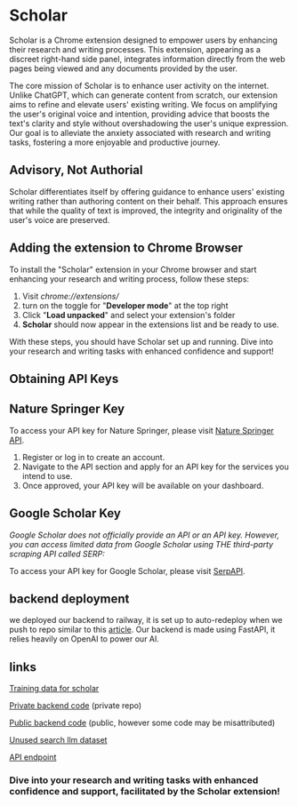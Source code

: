 # Scholar

Scholar is a Chrome extension designed to empower users by enhancing their research and writing processes. This extension, appearing as a discreet right-hand side panel, integrates information directly from the web pages being viewed and any documents provided by the user.

The core mission of Scholar is to enhance user activity on the internet. Unlike ChatGPT, which can generate content from scratch, our extension aims to refine and elevate users' existing writing. We focus on amplifying the user's original voice and intention, providing advice that boosts the text's clarity and style without overshadowing the user's unique expression. Our goal is to alleviate the anxiety associated with research and writing tasks, fostering a more enjoyable and productive journey.

## Advisory, Not Authorial

Scholar differentiates itself by offering guidance to enhance users' existing writing rather than authoring content on their behalf. This approach ensures that while the quality of text is improved, the integrity and originality of the user's voice are preserved.

## Adding the extension to Chrome Browser

To install the "Scholar" extension in your Chrome browser and start enhancing your research and writing process, follow these steps:

1. Visit *chrome://extensions/*
2. turn on the toggle for "**Developer mode**" at the top right
3. Click "**Load unpacked**" and select your extension's folder
4. **Scholar** should now appear in the extensions list and be ready to use.

With these steps, you should have Scholar set up and running. Dive into your research and writing tasks with enhanced confidence and support!



## Obtaining API Keys

## Nature Springer Key
To access your API key for Nature Springer, please visit [Nature Springer API](https://www.springeropen.com/get-published/indexing-archiving-and-access-to-data/api).

1. Register or log in to create an account.
2. Navigate to the API section and apply for an API key for the services you intend to use.
3. Once approved, your API key will be available on your dashboard.

## Google Scholar Key

_Google Scholar does not officially provide an API or an API key. However, you can access limited data from Google Scholar using THE third-party scraping API called SERP:_

To access your API key for Google Scholar, please visit [SerpAPI](https://serpapi.com/). 


## backend deployment
we deployed our backend to railway, it is set up to auto-redeploy when we push to repo similar to this [article](https://faun.pub/deploy-a-fastapi-website-to-railway-c08df2a1e878). Our backend is made using FastAPI, it relies heavily on OpenAI to power our AI.

## links

[Training data for scholar](https://huggingface.co/datasets/sruly/Scholar)

[Private backend code](https://github.com/codeForX/ScholarBackend) (private repo)

[Public backend code](https://github.com/codeForX/Scholar-Backend) (public, however some code may be misattributed)

[Unused search llm dataset](https://huggingface.co/datasets/sruly/search_training_data.csv)

[API endpoint](https://fastapi-production-9440.up.railway.app/)


### Dive into your research and writing tasks with enhanced confidence and support, facilitated by the Scholar extension!

